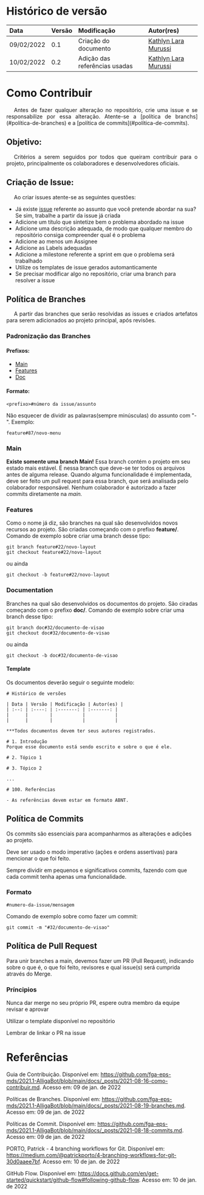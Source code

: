 # Histórico de versão

| Data | Versão | Modificação | Autor(res) |
| :- | :- | :- | :- |
| 09/02/2022 | 0.1 | Criação do documento | [Kathlyn Lara Murussi](https://github.com/klmurussi) |
| 10/02/2022 | 0.2 | Adição das referências usadas | [Kathlyn Lara Murussi](https://github.com/klmurussi) |

# Como Contribuir
<p style="text-indent: 20px; text-align: justify"> Antes de fazer qualquer alteração no repositório, crie uma issue e se responsabilize por essa alteração. Atente-se a [política de branchs](#política-de-branches) e a [política de commits](#política-de-commits). 

## Objetivo:
<p style="text-indent: 20px; text-align: justify">Critérios a serem seguidos por todos que queiram contribuir para o projeto, principalmente os colaboradores e desenvolvedores oficiais.

## Criação de Issue:
<p style="text-indent: 20px; text-align: justify"> Ao criar issues atente-se as seguintes questões:

- Já existe [issue](https://github.com/Interacao-Humano-Computador/2021.2-Prefeitura-de-Passo-Fundo/issues) referente ao assunto que você pretende abordar na sua? Se sim, trabalhe a partir da issue já criada
- Adicione um título que sintetize bem o problema abordado na issue
- Adicione uma descrição adequada, de modo que qualquer membro do repositório consiga compreender qual é o problema
- Adicione ao menos um Assignee
- Adicione as Labels adequadas
- Adicione a milestone referente a sprint em que o problema será trabalhado
- Utilize os templates de issue gerados automanticamente
- Se precisar modificar algo no repositório, criar uma branch para resolver a issue


## Política de Branches

<p style="text-indent: 20px; text-align: justify"> A partir das branches que serão resolvidas as issues e criados artefatos para serem adicionados ao projeto principal, após revisões.

### Padronização das Branches

#### Prefixos:
- [Main](#main)
- [Features](#features)
- [Doc](#documentation)

#### Formato:
```
<prefixo>#número da issue/assunto
```

Não esquecer de dividir as palavras(sempre minúsculas) do assunto com "-".
Exemplo: 
```
feature#87/novo-menu
```


### Main

**Existe somente uma branch Main!** Essa branch contém o projeto em seu estado mais estável. É nessa branch que deve-se ter todos os arquivos antes de alguma release. Quando alguma funcionalidade é implementada, deve ser feito um pull request para essa branch, que será analisada pelo colaborador responsável. Nenhum colaborador é autorizado a fazer commits diretamente na *main.*

### Features

Como o nome já diz, são branches na qual são desenvolvidos novos recursos ao projeto. São criadas começando com o prefixo **feature/**.
Comando de exemplo sobre criar uma branch desse tipo:

```git
git branch feature#22/novo-layout
git checkout feature#22/novo-layout
```

ou ainda

```git
git checkout -b feature#22/novo-layout
```

### Documentation

Branches na qual são desenvolvidos os documentos do projeto. São ciradas começando com o prefixo **doc/**.
Comando de exemplo sobre criar uma branch desse tipo:

```git
git branch doc#32/documento-de-visao
git checkout doc#32/documento-de-visao
```

ou ainda

```git
git checkout -b doc#32/documento-de-visao
```

#### Template
Os documentos deverão seguir o seguinte modelo:

```
# Histórico de versões

| Data | Versão | Modificação | Autor(es) |
| :--: | :----: | :-------: | :-------: |
|      |        |           |           |
|      |        |           |           |

***Todos documentos devem ter seus autores registrados.

# 1. Introdução
Porque esse documento está sendo escrito e sobre o que é ele.

# 2. Tópico 1

# 3. Tópico 2

...

# 100. Referências

- As referências devem estar em formato ABNT.
```

## Política de Commits

Os commits são essenciais para acompanharmos as alterações e adições ao projeto. 

Deve ser usado o modo imperativo (ações e ordens assertivas) para mencionar o que foi feito.

Sempre dividir em pequenos e significativos commits, fazendo com que cada commit tenha apenas uma funcionalidade.


### Formato
```
#numero-da-issue/mensagem
```

Comando de exemplo sobre como fazer um commit:

```git
git commit -m "#32/documento-de-visao"
```


## Política de Pull Request
Para unir branches a main, devemos fazer um PR (Pull Request), indicando sobre o que é, o que foi feito, revisores e qual issue(s) será cumprida através do Merge.

### Príncipios
Nunca dar merge no seu próprio PR, espere outra membro da equipe revisar e aprovar

Utilizar o template disponível no repositório

Lembrar de linkar o PR na issue

# Referências

Guia de Contribuição. Disponível em: <https://github.com/fga-eps-mds/2021.1-AlligaBot/blob/main/docs/_posts/2021-08-16-como-contribuir.md>. Acesso em: 09 de jan. de 2022

Políticas de Branches. Disponível em: <https://github.com/fga-eps-mds/2021.1-AlligaBot/blob/main/docs/_posts/2021-08-19-branches.md>. Acesso em: 09 de jan. de 2022

Políticas de Commit. Disponível em: <https://github.com/fga-eps-mds/2021.1-AlligaBot/blob/main/docs/_posts/2021-08-18-commits.md>. Acesso em: 09 de jan. de 2022

PORTO, Patrick - 4 branching workflows for Git. Disponível em: <https://medium.com/@patrickporto/4-branching-workflows-for-git-30d0aaee7bf>. Acesso em: 10 de jan. de 2022

GitHub Flow. Disponível em: <https://docs.github.com/en/get-started/quickstart/github-flow#following-github-flow>. Acesso em: 10 de jan. de 2022
